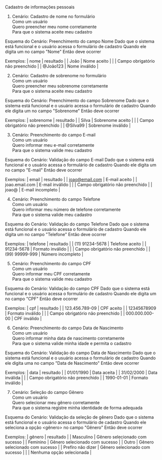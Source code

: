 Cadastro de informações pessoais


1. Cenário: Cadastro de nome no formulário  
  Como um usuário  
  Quero preencher meu nome corretamente  
  Para que o sistema aceite meu cadastro

Esquema do Cenário: Preenchimento do campo Nome
  Dado que o sistema está funcional e o usuário acessa o formulário de cadastro
  Quando ele digita um <nome> no campo "Nome"
  Então deve ocorrer <resultado>

Exemplos:
  | nome     | resultado                            |
  | João     | Nome aceito                          |
  |          | Campo obrigatório não preenchido     |
  | @João123 | Nome inválido                        |


2. Cenário: Cadastro de sobrenome no formulário  
  Como um usuário  
  Quero preencher meu sobrenome corretamente  
  Para que o sistema aceite meu cadastro

Esquema do Cenário: Preenchimento do campo Sobrenome
  Dado que o sistema está funcional e o usuário acessa o formulário de cadastro
  Quando ele digita um <sobrenome> no campo "Sobrenome"
  Então deve ocorrer <resultado>

Exemplos:
  | sobrenome | resultado                           |
  | Silva     | Sobrenome aceito                    |
  |           | Campo obrigatório não preenchido    |
  | @Silva99  | Sobrenome inválido                  |


3. Cenário: Preenchimento do campo E-mail  
  Como um usuário  
  Quero informar meu e-mail corretamente  
  Para que o sistema valide meu cadastro

Esquema do Cenário: Validação do campo E-mail
  Dado que o sistema está funcional e o usuário acessa o formulário de cadastro
  Quando ele digita um <email> no campo "E-mail"
  Então deve ocorrer <resultado>

Exemplos:
  | email                  | resultado                         |
  | joao@email.com         | E-mail aceito                     |
  | joao.email.com         | E-mail inválido                   |
  |                        | Campo obrigatório não preenchido  |
  | joao@                  | E-mail incompleto                 |


4. Cenário: Preenchimento do campo Telefone  
  Como um usuário  
  Quero informar meu número de telefone corretamente  
  Para que o sistema valide meu cadastro

Esquema do Cenário: Validação do campo Telefone
  Dado que o sistema está funcional e o usuário acessa o formulário de cadastro
  Quando ele digita um <telefone> no campo "Telefone"
  Então deve ocorrer <resultado>

Exemplos:
  | telefone         | resultado                         |
  | (11) 91234-5678  | Telefone aceito                   |
  | 91234-5678       | Formato inválido                  |
  |                  | Campo obrigatório não preenchido  |
  | (99) 99999-999   | Número incompleto                 |


5. Cenário: Preenchimento do campo CPF  
  Como um usuário  
  Quero informar meu CPF corretamente  
  Para que o sistema valide meu cadastro

Esquema do Cenário: Validação do campo CPF
  Dado que o sistema está funcional e o usuário acessa o formulário de cadastro
  Quando ele digita um <cpf> no campo "CPF"
  Então deve ocorrer <resultado>

Exemplos:
  | cpf              | resultado                         |
  | 123.456.789-09   | CPF aceito                        |
  | 12345678909      | Formato inválido                  |
  |                  | Campo obrigatório não preenchido  |
  | 000.000.000-00   | CPF inválido                      |


6. Cenário: Preenchimento do campo Data de Nascimento  
  Como um usuário  
  Quero informar minha data de nascimento corretamente  
  Para que o sistema valide minha idade e permita o cadastro

Esquema do Cenário: Validação do campo Data de Nascimento
  Dado que o sistema está funcional e o usuário acessa o formulário de cadastro
  Quando ele digita uma <data> no campo "Data de Nascimento"
  Então deve ocorrer <resultado>

Exemplos:
  | data         | resultado                         |
  | 01/01/1990   | Data aceita                       |
  | 31/02/2000   | Data inválida                     |
  |              | Campo obrigatório não preenchido  |
  | 1990-01-01   | Formato inválido                  |


7. Cenário: Seleção do campo Gênero  
  Como um usuário  
  Quero selecionar meu gênero corretamente  
  Para que o sistema registre minha identidade de forma adequada

Esquema do Cenário: Validação da seleção de gênero
  Dado que o sistema está funcional e o usuário acessa o formulário de cadastro
  Quando ele seleciona a opção <gênero> no campo "Gênero"
  Então deve ocorrer <resultado>

Exemplos:
  | gênero              | resultado                      |
  | Masculino           | Gênero selecionado com sucesso |
  | Feminino            | Gênero selecionado com sucesso |
  | Outro               | Gênero selecionado com sucesso |
  | Prefiro não dizer   | Gênero selecionado com sucesso |
  |                     | Nenhuma opção selecionada      |